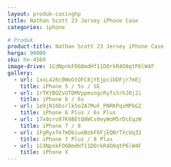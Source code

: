 ```yaml
---
layout: produk-casinghp
title: Nathan Scott 23 Jersey iPhone Case
categories: iphone

# Produk
product-title: Nathan Scott 23 Jersey iPhone Case
harga: 90000
sku: hn-4569
image-drive: 1CdNpnkFO6BmdHf11DOrkR4O8qtP6lW4F
gallery:
  - url: 1xoL426c0WoGtOFC8jYEjpcibDFjr7mEj
    title: iPhone 5 / 5s / SE
  - url: 1rTKYBQZvUTDMVppmsngcRyfsSrhJ0j2i
    title: iPhone 6 / 6s
  - url: 1e9jN16Dsrlk5oZA7MuF_PNRKPqxMPbGZ
    title: iPhone 6 Plus / 6s Plus
  - url: 17x0zro97K4BEtQ8WCs0eyWoM5rDcEqzW
    title: iPhone 7 / 8
  - url: 1FgRyxfe7mObiueBobF6FjEQNrTXcUq32
    title: iPhone 7 Plus / 8 Plus
  - url: 1CdNpnkFO6BmdHf11DOrkR4O8qtP6lW4F
    title: iPhone X
---
```

